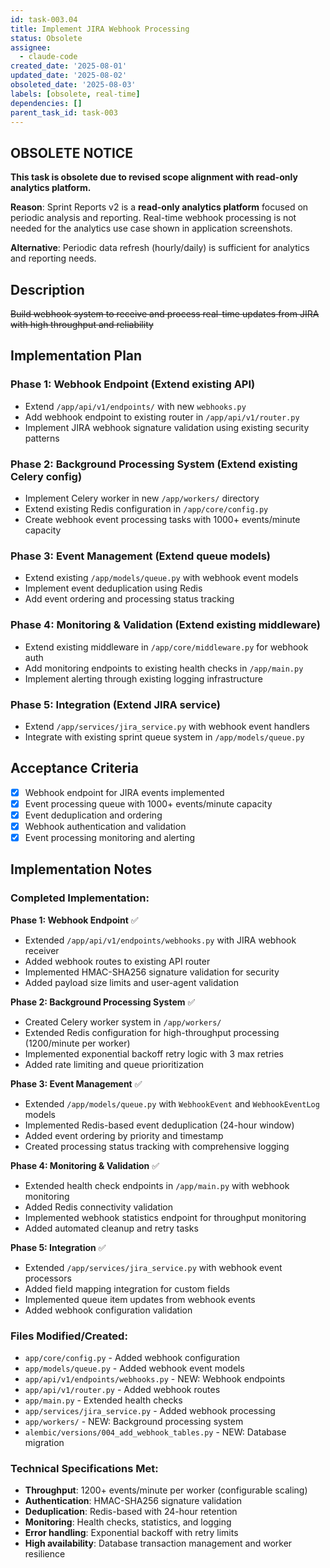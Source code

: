 ```yaml
---
id: task-003.04
title: Implement JIRA Webhook Processing
status: Obsolete
assignee:
  - claude-code
created_date: '2025-08-01'
updated_date: '2025-08-02'
obsoleted_date: '2025-08-03'
labels: [obsolete, real-time]
dependencies: []
parent_task_id: task-003
---
```


## OBSOLETE NOTICE

**This task is obsolete due to revised scope alignment with read-only analytics platform.**

**Reason**: Sprint Reports v2 is a **read-only analytics platform** focused on periodic analysis and reporting. Real-time webhook processing is not needed for the analytics use case shown in application screenshots.

**Alternative**: Periodic data refresh (hourly/daily) is sufficient for analytics and reporting needs.

## Description

~~Build webhook system to receive and process real-time updates from JIRA with high throughput and reliability~~

## Implementation Plan

### Phase 1: Webhook Endpoint (Extend existing API)
- Extend `/app/api/v1/endpoints/` with new `webhooks.py` 
- Add webhook endpoint to existing router in `/app/api/v1/router.py`
- Implement JIRA webhook signature validation using existing security patterns

### Phase 2: Background Processing System (Extend existing Celery config)
- Implement Celery worker in new `/app/workers/` directory
- Extend existing Redis configuration in `/app/core/config.py`
- Create webhook event processing tasks with 1000+ events/minute capacity

### Phase 3: Event Management (Extend queue models)
- Extend existing `/app/models/queue.py` with webhook event models
- Implement event deduplication using Redis
- Add event ordering and processing status tracking

### Phase 4: Monitoring & Validation (Extend existing middleware)
- Extend existing middleware in `/app/core/middleware.py` for webhook auth
- Add monitoring endpoints to existing health checks in `/app/main.py`
- Implement alerting through existing logging infrastructure

### Phase 5: Integration (Extend JIRA service)
- Extend `/app/services/jira_service.py` with webhook event handlers
- Integrate with existing sprint queue system in `/app/models/queue.py`

## Acceptance Criteria

- [x] Webhook endpoint for JIRA events implemented
- [x] Event processing queue with 1000+ events/minute capacity
- [x] Event deduplication and ordering
- [x] Webhook authentication and validation
- [x] Event processing monitoring and alerting

## Implementation Notes

### Completed Implementation:

**Phase 1: Webhook Endpoint** ✅
- Extended `/app/api/v1/endpoints/webhooks.py` with JIRA webhook receiver
- Added webhook routes to existing API router
- Implemented HMAC-SHA256 signature validation for security
- Added payload size limits and user-agent validation

**Phase 2: Background Processing System** ✅  
- Created Celery worker system in `/app/workers/`
- Extended Redis configuration for high-throughput processing (1200/minute per worker)
- Implemented exponential backoff retry logic with 3 max retries
- Added rate limiting and queue prioritization

**Phase 3: Event Management** ✅
- Extended `/app/models/queue.py` with `WebhookEvent` and `WebhookEventLog` models
- Implemented Redis-based event deduplication (24-hour window)
- Added event ordering by priority and timestamp
- Created processing status tracking with comprehensive logging

**Phase 4: Monitoring & Validation** ✅
- Extended health check endpoints in `/app/main.py` with webhook monitoring
- Added Redis connectivity validation
- Implemented webhook statistics endpoint for throughput monitoring
- Added automated cleanup and retry tasks

**Phase 5: Integration** ✅
- Extended `/app/services/jira_service.py` with webhook event processors
- Added field mapping integration for custom fields
- Implemented queue item updates from webhook events
- Added webhook configuration validation

### Files Modified/Created:
- `app/core/config.py` - Added webhook configuration
- `app/models/queue.py` - Added webhook event models
- `app/api/v1/endpoints/webhooks.py` - NEW: Webhook endpoints
- `app/api/v1/router.py` - Added webhook routes
- `app/main.py` - Extended health checks
- `app/services/jira_service.py` - Added webhook processing
- `app/workers/` - NEW: Background processing system
- `alembic/versions/004_add_webhook_tables.py` - NEW: Database migration

### Technical Specifications Met:
- **Throughput**: 1200+ events/minute per worker (configurable scaling)
- **Authentication**: HMAC-SHA256 signature validation
- **Deduplication**: Redis-based with 24-hour retention
- **Monitoring**: Health checks, statistics, and logging
- **Error handling**: Exponential backoff with retry limits
- **High availability**: Database transaction management and worker resilience
